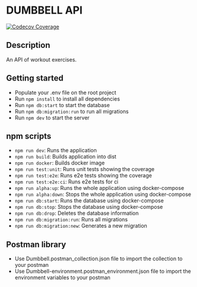 # DUMBBELL API

[![Codecov Coverage](https://img.shields.io/codecov/c/github/dbenitez-bcn/dumbbell-api/master.svg?style=flat)](https://codecov.io/gh/<dbenitez-bcn/dumbbell-api/)

## Description
An API of workout exercises.

## Getting started
- Populate your .env file on the root project
- Run `npm install` to install all dependencies
- Run `npm db:start` to start the database
- Run `npm db:migration:run` to run all migrations
- Run `npm dev` to start the server

## npm scripts
- `npm run dev`: Runs the application
- `npm run build`: Builds application into dist
- `npm run docker`: Builds docker image
- `npm run test:unit`: Runs unit tests showing the coverage
- `npm run test:e2e`: Runs e2e tests showing the coverage
- `npm run test:e2e:ci`: Runs e2e tests for ci
- `npm run alpha:up`: Runs the whole application using docker-compose
- `npm run alpha:down`: Stops the whole application using docker-compose
- `npm run db:start`: Runs the database using docker-compose
- `npm run db:stop`: Stops the database using docker-compose
- `npm run db:drop`: Deletes the database information
- `npm run db:migration:run`: Runs all migrations
- `npm run db:migration:new`: Generates a new migration

## Postman library
- Use Dumbbell.postman_collection.json file to import the collection to your postman
- Use Dumbbell-environment.postman_environment.json file to import the environment variables to your postman
